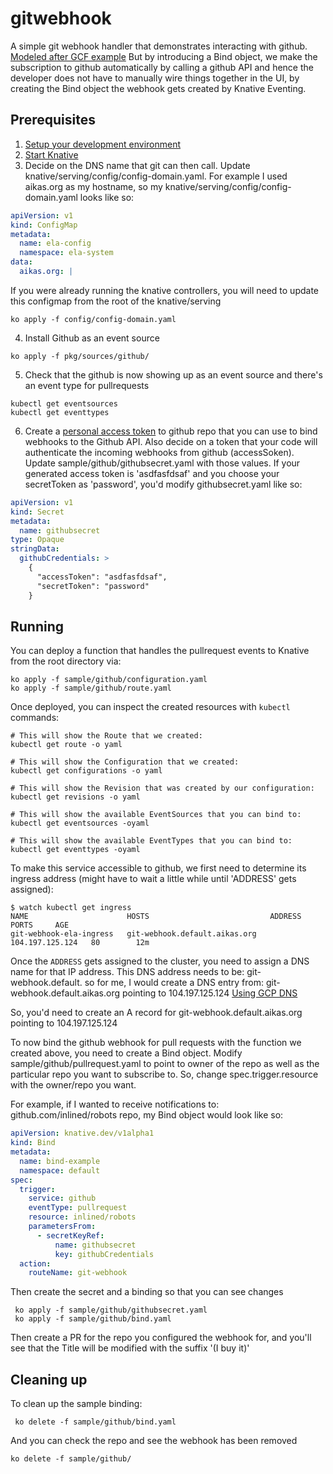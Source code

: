 # gitwebhook

A simple git webhook handler that demonstrates interacting with
github. 
[Modeled after GCF example](https://cloud.google.com/community/tutorials/github-auto-assign-reviewers-cloud-functions)
But by introducing a Bind object, we make the subscription to github automatically by calling a github API
and hence the developer does not have to manually wire things together in the UI, by creating the Bind object
the webhook gets created by Knative Eventing.

## Prerequisites

1. [Setup your development environment](../../DEVELOPMENT.md#getting-started)
2. [Start Knative](../../README.md#start-knative)
3. Decide on the DNS name that git can then call. Update knative/serving/config/config-domain.yaml.
For example I used aikas.org as my hostname, so my knative/serving/config/config-domain.yaml looks like so:

```yaml
apiVersion: v1
kind: ConfigMap
metadata:
  name: ela-config
  namespace: ela-system
data:
  aikas.org: |
```

If you were already running the knative controllers, you will need to update this configmap from the
root of the knative/serving

```shell
ko apply -f config/config-domain.yaml
```

4. Install Github as an event source

```shell
ko apply -f pkg/sources/github/
```

5. Check that the github is now showing up as an event source and there's an event type for pullrequests

```shell
kubectl get eventsources
kubectl get eventtypes
```

6. Create a [personal access token](https://github.com/settings/tokens) to github repo that you can use to bind webhooks to the Github API. Also decide on a token that your code will authenticate the incoming webhooks from github (accessSoken). Update sample/github/githubsecret.yaml with those values. If your generated access token is 'asdfasfdsaf' and you choose your secretToken as 'password', you'd modify githubsecret.yaml like so:

```yaml
apiVersion: v1
kind: Secret
metadata:
  name: githubsecret
type: Opaque
stringData:
  githubCredentials: >
    {
      "accessToken": "asdfasfdsaf",
      "secretToken": "password"
    }
```

## Running

You can deploy a function that handles the pullrequest events to Knative from the root directory via:
```shell
ko apply -f sample/github/configuration.yaml
ko apply -f sample/github/route.yaml
```

Once deployed, you can inspect the created resources with `kubectl` commands:

```shell
# This will show the Route that we created:
kubectl get route -o yaml

# This will show the Configuration that we created:
kubectl get configurations -o yaml

# This will show the Revision that was created by our configuration:
kubectl get revisions -o yaml

# This will show the available EventSources that you can bind to:
kubectl get eventsources -oyaml

# This will show the available EventTypes that you can bind to:
kubectl get eventtypes -oyaml

```

To make this service accessible to github, we first need to determine its ingress address
(might have to wait a little while until 'ADDRESS' gets assigned):
```shell
$ watch kubectl get ingress
NAME                      HOSTS                           ADDRESS           PORTS     AGE
git-webhook-ela-ingress   git-webhook.default.aikas.org   104.197.125.124   80        12m
```

Once the `ADDRESS` gets assigned to the cluster, you need to assign a DNS name for that IP address. This DNS address needs to be:
git-webhook.default.<domainsuffix you created> so for me, I would create a DNS entry from:
git-webhook.default.aikas.org pointing to 104.197.125.124
[Using GCP DNS](https://support.google.com/domains/answer/3290350)

So, you'd need to create an A record for git-webhook.default.aikas.org pointing to 104.197.125.124

To now bind the github webhook for pull requests with the function we created above, you need to
 create a Bind object. Modify sample/github/pullrequest.yaml to point to owner of the repo as well
 as the particular repo you want to subscribe to. So, change spec.trigger.resource with the owner/repo
 you want.

 For example, if I wanted to receive notifications to:
 github.com/inlined/robots repo, my Bind object would look like so:

```yaml
apiVersion: knative.dev/v1alpha1
kind: Bind
metadata:
  name: bind-example
  namespace: default
spec:
  trigger:
    service: github
    eventType: pullrequest
    resource: inlined/robots
    parametersFrom:
      - secretKeyRef:
          name: githubsecret
          key: githubCredentials
  action:
    routeName: git-webhook
```

Then create the secret and a binding so that you can see changes

```shell
 ko apply -f sample/github/githubsecret.yaml
 ko apply -f sample/github/bind.yaml
```

Then create a PR for the repo you configured the webhook for, and you'll see that the Title
will be modified with the suffix '(I buy it)'

## Cleaning up

To clean up the sample binding:
```shell
 ko delete -f sample/github/bind.yaml
```

And you can check the repo and see the webhook has been removed

```shell
ko delete -f sample/github/
```
